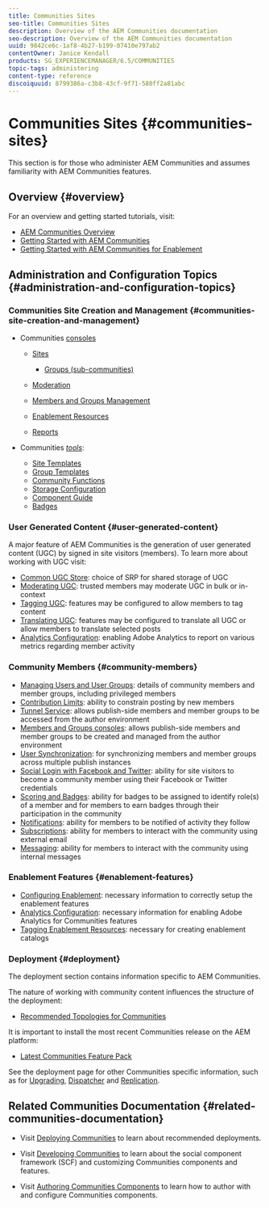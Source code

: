 ```yaml
---
title: Communities Sites
seo-title: Communities Sites
description: Overview of the AEM Communities documentation
seo-description: Overview of the AEM Communities documentation
uuid: 9842ce6c-1af8-4b27-b199-07410e797ab2
contentOwner: Janice Kendall
products: SG_EXPERIENCEMANAGER/6.5/COMMUNITIES
topic-tags: administering
content-type: reference
discoiquuid: 8799386a-c3b8-43cf-9f71-580ff2a81abc
---
```


# Communities Sites {#communities-sites}

This section is for those who administer AEM Communities and assumes familiarity with AEM Communities features.

## Overview {#overview}

For an overview and getting started tutorials, visit:

* [AEM Communities Overview](overview.md)
* [Getting Started with AEM Communities](getting-started.md)
* [Getting Started with AEM Communities for Enablement](getting-started-enablement.md)

## Administration and Configuration Topics {#administration-and-configuration-topics}

### Communities Site Creation and Management {#communities-site-creation-and-management}

* Communities [consoles](consoles.md)

    * [Sites](sites-console.md)

        * [Groups (sub-communities)](groups.md)

    * [Moderation](moderation.md)
    * [Members and Groups Management](members.md)
    * [Enablement Resources](resources.md)
    * [Reports](reports.md)

* Communities [*tools*](tools.md):

    * [Site Templates](sites.md)
    * [Group Templates](tools-groups.md)
    * [Community Functions](functions.md)
    * [Storage Configuration](srp-config.md)
    * [Component Guide](components-guide.md)
    * [Badges](badges.md)


### User Generated Content {#user-generated-content}

A major feature of AEM Communities is the generation of user generated content (UGC) by signed in site visitors (members). To learn more about working with UGC visit:

* [Common UGC Store](working-with-srp.md): choice of SRP for shared storage of UGC
* [Moderating UGC](moderate-ugc.md): trusted members may moderate UGC in bulk or in-context
* [Tagging UGC](tag-ugc.md): features may be configured to allow members to tag content
* [Translating UGC](translate-ugc.md): features may be configured to translate all UGC or allow members to translate selected posts
* [Analytics Configuration](analytics.md): enabling Adobe Analytics to report on various metrics regarding member activity

### Community Members {#community-members}

* [Managing Users and User Groups](users.md): details of community members and member groups, including privileged members
* [Contribution Limits](limits.md): ability to constrain posting by new members
* [Tunnel Service](deploy-communities.md#tunnel-service-on-author): allows publish-side members and member groups to be accessed from the author environment
* [Members and Groups consoles](members.md): allows publish-side members and member groups to be created and managed from the author environment
* [User Synchronization](sync.md): for synchronizing members and member groups across multiple publish instances
* [Social Login with Facebook and Twitter](social-login.md): ability for site visitors to become a community member using their Facebook or Twitter credentials
* [Scoring and Badges](implementing-scoring.md): ability for badges to be assigned to identify role(s) of a member and for members to earn badges through their participation in the community
* [Notifications](notifications.md): ability for members to be notified of activity they follow
* [Subscriptions](subscriptions.md): ability for members to interact with the community using external email
* [Messaging](messaging.md): ability for members to interact with the community using internal messages

### Enablement Features {#enablement-features}

* [Configuring Enablement](enablement.md): necessary information to correctly setup the enablement features
* [Analytics Configuration](analytics.md): necessary information for enabling Adobe Analytics for Communities features
* [Tagging Enablement Resources](tag-resources.md): necessary for creating enablement catalogs

### Deployment {#deployment}

The deployment section contains information specific to AEM Communities.

The nature of working with community content influences the structure of the deployment:

* [Recommended Topologies for Communities](topologies.md)

It is important to install the most recent Communities release on the AEM platform:

* [Latest Communities Feature Pack](deploy-communities.md#latestfeaturepack)

See the deployment page for other Communities specific information, such as for [Upgrading](upgrade.md), [Dispatcher](dispatcher.md) and [Replication](deploy-communities.md#replication-agents-on-author).

## Related Communities Documentation {#related-communities-documentation}

* Visit [Deploying Communities](deploy-communities.md) to learn about recommended deployments.

* Visit [Developing Communities](communities.md) to learn about the social component framework (SCF) and customizing Communities components and features.

* Visit [Authoring Communities Components](author-communities.md) to learn how to author with and configure Communities components.
